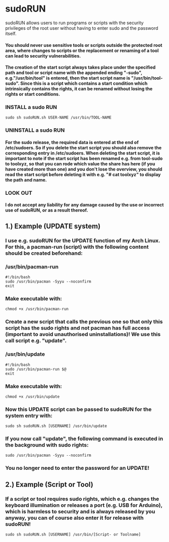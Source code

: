 # sudoRUN
sudoRUN allows users to run programs or scripts with the security privileges of the root user without having to enter sudo and the password itself.

#### You should never use sensitive tools or scripts outside the protected root area, where changes to scripts or the replacement or renaming of a tool can lead to security vulnerabilities.

#### The creation of the start script always takes place under the specified path and tool or script name with the appended ending "-sudo", e.g."/usr/bin/tool" is entered, then the start script name is "/usr/bin/tool-sudo". Since this is a script which contains a start condition which intrinsically contains the rights, it can be renamed without losing the rights or start conditions.

### INSTALL a sudo RUN
    sudo sh sudoRUN.sh USER-NAME /usr/bin/TOOL-NAME 

### UNINSTALL a sudo RUN
#### For the sudo release, the required data is entered at the end of /etc/sudoers. So if you delete the start script you should also remove the corresponding entry in /etc/sudoers. When deleting the start script, it is important to note if the start script has been renamed e.g. from tool-sudo to toolxyz, so that you can rode which value the share has here (if you have created more than one) and you don't lose the overview, you should read the start script before deleting it with e.g. "# cat toolxyz" to display the path and name.

### LOOK OUT 
#### I do not accept any liability for any damage caused by the use or incorrect use of sudoRUN, or as a result thereof.


## 1.) Example (UPDATE system)
### I use e.g. sudoRUN for the UPDATE function of my Arch Linux. For this, a pacman-run (script) with the following content should be created beforehand:
### /usr/bin/pacman-run
    #!/bin/bash
    sudo /usr/bin/pacman -Syyu --noconfirm
    exit
### Make executable with:
    chmod +x /usr/bin/pacman-run

### Create a new script that calls the previous one so that only this script has the sudo rights and not pacman has full access (important to avoid unauthorised uninstallations)! We use this call script e.g. "update".
### /usr/bin/update
    #!/bin/bash
    sudo /usr/bin/pacman-run $@
    exit
    
### Make executable with:
    chmod +x /usr/bin/update

### Now this UPDATE script can be passed to sudoRUN for the system entry with:
    sudo sh sudoRUN.sh [USERNAME] /usr/bin/update
    
### If you now call "update", the following command is executed in the background with sudo rights:
    sudo /usr/bin/pacman -Syyu --noconfirm
### You no longer need to enter the password for an UPDATE!

## 2.) Example (Script or Tool)
### If a script or tool requires sudo rights, which e.g. changes the keyboard illumination or releases a port (e.g. USB for Arduino), which is harmless to security and is always released by you anyway, you can of course also enter it for release with sudoRUN!
    sudo sh sudoRUN.sh [USERNAME] /usr/bin/[Script- or Toolname]

